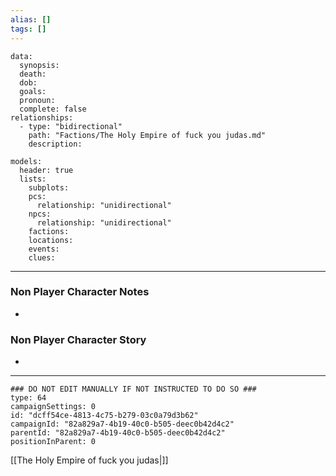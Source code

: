 ```yaml
---
alias: []
tags: []
---
```

```RpgManagerData
data: 
  synopsis: 
  death: 
  dob: 
  goals: 
  pronoun: 
  complete: false
relationships: 
  - type: "bidirectional"
    path: "Factions/The Holy Empire of fuck you judas.md"
    description: 
```
```RpgManager
models: 
  header: true
  lists: 
    subplots: 
    pcs: 
      relationship: "unidirectional"
    npcs: 
      relationship: "unidirectional"
    factions: 
    locations: 
    events: 
    clues: 
```
---
### Non Player Character Notes
 - 

### Non Player Character Story
 - 

---
```RpgManagerID
### DO NOT EDIT MANUALLY IF NOT INSTRUCTED TO DO SO ###
type: 64
campaignSettings: 0
id: "dcff54ce-4813-4c75-b279-03c0a79d3b62"
campaignId: "82a829a7-4b19-40c0-b505-deec0b42d4c2"
parentId: "82a829a7-4b19-40c0-b505-deec0b42d4c2"
positionInParent: 0
```
[[The Holy Empire of fuck you judas|]]
